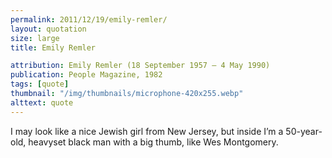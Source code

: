 ```yaml
---
permalink: 2011/12/19/emily-remler/
layout: quotation
size: large
title: Emily Remler

attribution: Emily Remler (18 September 1957 – 4 May 1990)
publication: People Magazine, 1982
tags: [quote]
thumbnail: "/img/thumbnails/microphone-420x255.webp"
alttext: quote
---
```


I may look like a nice Jewish girl from New Jersey, but inside I’m a
50-year-old, heavyset black man with a big thumb, like Wes Montgomery.
